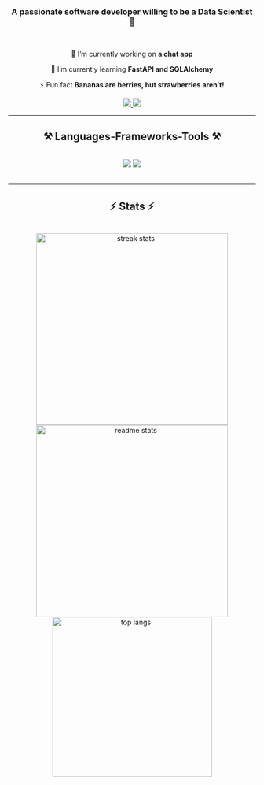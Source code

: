 <h3 align="center">A passionate software developer willing to be a Data Scientist 🚀</h3>

<br/>

<div align="center">
 
🔭 I’m currently working on **a chat app**
 
🌱 I’m currently learning **FastAPI and SQLAlchemy**

⚡ Fun fact **Bananas are berries, but strawberries aren’t!**

 </div>
 
<div align="center"> 
  <a href="mailto:joaoamgarten2003@gmail.com">
    <img src="https://img.shields.io/badge/Gmail-333333?style=for-the-badge&logo=gmail&logoColor=red" />
  </a>
  <a href="https://www.linkedin.com/in/amgarten/" target="_blank">
    <img src="https://img.shields.io/badge/LinkedIn-0077B5?style=for-the-badge&logo=linkedin&logoColor=white" target="_blank" />
  </a>
</div>

 <hr/>
 
<h2 align="center">⚒️ Languages-Frameworks-Tools ⚒️</h2>
<br/>
<div align="center">
    <img src="https://skillicons.dev/icons?i=vscode,github,git" />
    <img src="https://skillicons.dev/icons?i=python,fastapi,mysql,javascript,php,html,css,figma,wordpress" /><br>
</div>

<br/>

<hr/>

<h2 align="center">⚡ Stats ⚡</h2>
<br>
<div align=center>
  <img width=390 src="https://github-readme-streak-stats-salesp07.vercel.app/?user=amgartendev&count_private=true&theme=github-dark-blue&border_radius=10" alt="streak stats"/>
  <img width=390 src="https://github-readme-stats-salesp07.vercel.app/api?username=amgartendev&count_private=true&show_icons=true&theme=github_dark&rank_icon=github&border_radius=10" alt="readme stats" />
  <br/>
  <img width=325 align="center" src="https://github-readme-stats-salesp07.vercel.app/api/top-langs/?username=amgartendev&hide=HTML&langs_count=8&layout=compact&theme=github_dark&border_radius=10&size_weight=0.5&count_weight=0.5&exclude_repo=github-readme-stats" alt="top langs" />
</div>

<br/><br/>
